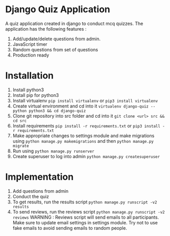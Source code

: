 # Django Quiz Application
A quiz application created in django to conduct mcq quizzes. The application has the following features : 
1) Add/update/delete questions from admin.
2) JavaScript timer
3) Random questions from set of questions
4) Production ready

# Installation
1) Install python3
2) Install pip for python3
3) Install virtualenv
  `pip install virtualenv` or `pip3 install virtualenv`
4) Create virtual environment and cd into it
  `virtualenv django-quiz --python python3 && cd django-quiz`
5) Clone git repository into src folder and cd into it `git clone <url> src && cd src`
6) Install requirements `pip install -r requirements.txt` or `pip3 install -r requirements.txt`
7) Make appropriate changes to settings module and make migrations using `python manage.py makemigrations` and then 
  `python manage.py migrate`
8) Run using `python manage.py runserver`
9) Create superuser to log into admin `python manage.py createsuperuser`

# Implementation
1) Add questions from admin
2) Conduct the quiz
3) To get results, run the results script `python manage.py runscript -v2 results`
4) To send reviews, run the reviews script `python manage.py runscript -v2 reviews`
  WARNING : Reviews script will send emails to all participants.
            Make sure to update email settings in settings module.
            Try not to use fake emails to avoid sending emails to random people.
            
            
